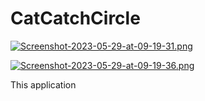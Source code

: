 # CatCatchCircle

[![Screenshot-2023-05-29-at-09-19-31.png](https://i.postimg.cc/4y7xHLJT/Screenshot-2023-05-29-at-09-19-31.png)](https://postimg.cc/kRCmky6j)

[![Screenshot-2023-05-29-at-09-19-36.png](https://i.postimg.cc/631Q3Jx0/Screenshot-2023-05-29-at-09-19-36.png)](https://postimg.cc/dkrFHf1k)

This application 

